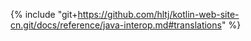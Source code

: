 {% include "git+https://github.com/hltj/kotlin-web-site-cn.git/docs/reference/java-interop.md#translations" %}
